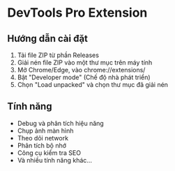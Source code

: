 # DevTools Pro Extension

## Hướng dẫn cài đặt

1. Tải file ZIP từ phần Releases
2. Giải nén file ZIP vào một thư mục trên máy tính
3. Mở Chrome/Edge, vào chrome://extensions/
4. Bật "Developer mode" (Chế độ nhà phát triển)
5. Chọn "Load unpacked" và chọn thư mục đã giải nén

## Tính năng

- Debug và phân tích hiệu năng
- Chụp ảnh màn hình
- Theo dõi network
- Phân tích bộ nhớ
- Công cụ kiểm tra SEO
- Và nhiều tính năng khác...